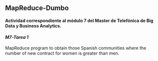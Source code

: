## MapReduce-Dumbo
#### Actividad correspondiente al módulo 7 del Master de Telefónica de Big Data y Business Analytics.
#### *M7-Tarea 1*
MapReduce program to obtain those Spanish communities where the number of new contract for women is greater than men.
